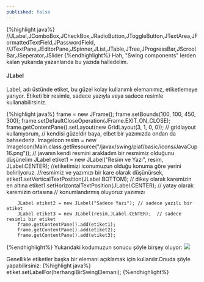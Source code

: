 ```yaml
---
published: false
---
```

{%highlight java%}
//JLabel,JComboBox,JCheckBox,JRadioButton,JToggleButton,JTextArea,JFormattedTextField,JPasswordField,
//JTextPane,JEditorPane,JSpinner,JList,JTable,JTree,JProgressBar,JScroolBar,JSeperator,JSlider
{%endhighlight%}
Hah, "Swing components" lerden kalan yukarıda yazanlarıda bu yazıda halledelim.

#### JLabel

Label, adı üstünde etiket, bu güzel kolay kullanımlı elemanımız, etiketlemeye yarıyor.
Etiketi bir resimle, sadece yazıyla veya sadece resimle kullanabilirsiniz.

{%highlight java%}
		frame = new JFrame();
		frame.setBounds(100, 100, 450, 300);
		frame.setDefaultCloseOperation(JFrame.EXIT_ON_CLOSE);
		frame.getContentPane().setLayout(new GridLayout(3, 1, 0, 0)); // gridlayout kullanıyorum,
        // kendisi güzeldir baya, elbet bir yazımızda ondan da bahsederiz.
        ImageIcon resim =  new ImageIcon(Main.class.getResource("/javax/swing/plaf/basic/icons/JavaCup16.png")); // javanın kendi resmini arakladım bir resmimiz olduğunu düşünelim
		JLabel etiket1 = new JLabel("Resim ve Yazı",
                      resim,
                      JLabel.CENTER);
		//etiketimizi iconumuzun olduğu konuma göre yerini belirliyoruz.
		//resmimiz ve yazımızı bir kare olarak düşünürsek, 
		etiket1.setVerticalTextPosition(JLabel.BOTTOM); // dikey olarak karemizin en altına
		etiket1.setHorizontalTextPosition(JLabel.CENTER); // yatay olarak karemizin ortasına
		// konumlandırmış oluyoruz yazımızı
  
		JLabel etiket2 = new JLabel("Sadece Yazı"); // sadece yazılı bir etiket
		JLabel etiket3 = new JLabel(resim,JLabel.CENTER);  // sadece resimli bir etiket
		frame.getContentPane().add(etiket1);
		frame.getContentPane().add(etiket2);
		frame.getContentPane().add(etiket3);
        
{%endhighlight%}
Yukarıdaki kodumuzun sonucu şöyle birşey oluyor:
![]({{site.baseurl}}images/javaswing/javaswing3/1.png)

Genellikle etiketler başka bir elemanı açıklamak için kullanılır.Onuda şöyle yapabilirsiniz:
{%highlight java%}
	etiket.setLabelFor(herhangiBirSwingElemanı);
{%endhighlight%}












